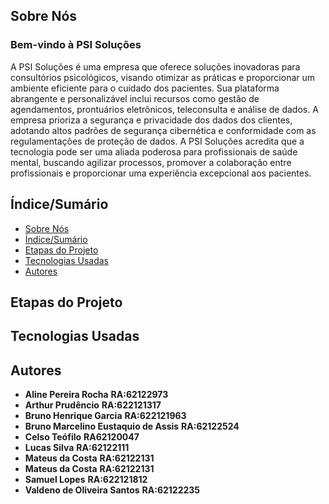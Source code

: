 ## Sobre Nós

### Bem-vindo à PSI Soluções

A PSI Soluções é uma empresa que oferece soluções inovadoras para consultórios psicológicos, visando otimizar as práticas e proporcionar um ambiente eficiente para o cuidado dos pacientes. Sua plataforma abrangente e personalizável inclui recursos como gestão de agendamentos, prontuários eletrônicos, teleconsulta e análise de dados. A empresa prioriza a segurança e privacidade dos dados dos clientes, adotando altos padrões de segurança cibernética e conformidade com as regulamentações de proteção de dados. A PSI Soluções acredita que a tecnologia pode ser uma aliada poderosa para profissionais de saúde mental, buscando agilizar processos, promover a colaboração entre profissionais e proporcionar uma experiência excepcional aos pacientes.

## Índice/Sumário

* [Sobre Nós](#Sobre-Nós) 
* [Índice/Sumário](#Índice-/-Sumário)
* [Etapas do Projeto](#Etapas-do-Projeto)
* [Tecnologias Usadas](#Tecnologias-Usadas)
* [Autores](#Autores)

## Etapas do Projeto


## Tecnologias Usadas


## Autores

 - **Aline Pereira Rocha** **RA:62122973**
 - **Arthur Prudêncio** **RA:622121317**
 - **Bruno Henrique Garcia** **RA:622121963**
 - **Bruno Marcelino Eustaquio de Assis** **RA:62122524**
 - **Celso Teófilo** **RA62120047**
 - **Lucas Silva** **RA:62122111**
 - **Mateus da Costa** **RA:62122131**
 - **Mateus da Costa** **RA:62122131**
 - **Samuel Lopes** **RA:622121812**
 - **Valdeno de Oliveira Santos** **RA:62122235**

